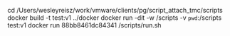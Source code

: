 cd /Users/wesleyreisz/work/vmware/clients/pg/script_attach_tmc/scripts
docker build -t test:v1 ../docker
docker run -dit -w /scripts -v `pwd`:/scripts test:v1 
docker run 88bb8461dc84341 /scripts/run.sh
